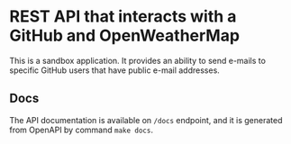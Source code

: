 # REST API that interacts with a GitHub and OpenWeatherMap

This is a sandbox application. It provides an ability to send e-mails to specific GitHub users that have public e-mail addresses.

## Docs

The API documentation is available on `/docs` endpoint, and it is generated from OpenAPI by command `make docs`.
